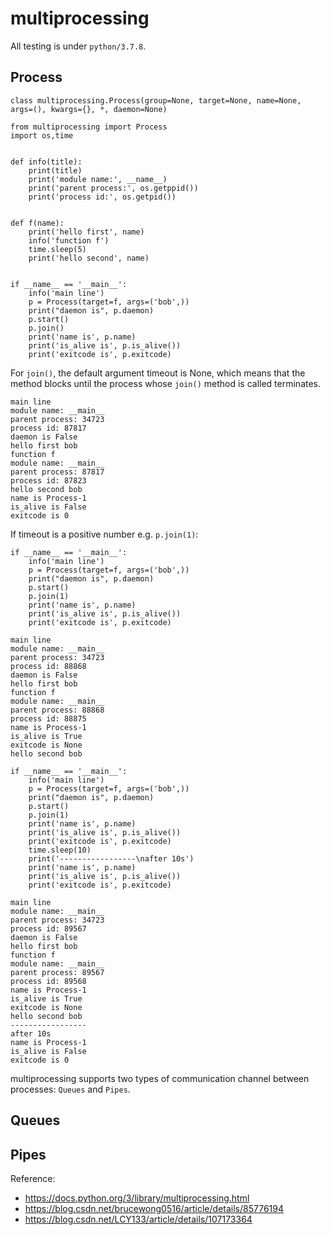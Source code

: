 # multiprocessing

All testing is under `python/3.7.8`.

## Process

```
class multiprocessing.Process(group=None, target=None, name=None, args=(), kwargs={}, *, daemon=None)
```

```
from multiprocessing import Process
import os,time


def info(title):
    print(title)
    print('module name:', __name__)
    print('parent process:', os.getppid())
    print('process id:', os.getpid())


def f(name):
    print('hello first', name)
    info('function f')
    time.sleep(5)
    print('hello second', name)


if __name__ == '__main__':
    info('main line')
    p = Process(target=f, args=('bob',))
    print("daemon is", p.daemon)
    p.start()
    p.join()
    print('name is', p.name)
    print('is_alive is', p.is_alive())
    print('exitcode is', p.exitcode)
```
For `join()`, the default argument timeout is None, which means that the method blocks until the process whose `join()` method is called terminates. 

```
main line
module name: __main__
parent process: 34723
process id: 87817
daemon is False
hello first bob
function f
module name: __main__
parent process: 87817
process id: 87823
hello second bob
name is Process-1
is_alive is False
exitcode is 0
```
If timeout is a positive number e.g. `p.join(1)`:
```
if __name__ == '__main__':
    info('main line')
    p = Process(target=f, args=('bob',))
    print("daemon is", p.daemon)
    p.start()
    p.join(1)
    print('name is', p.name)
    print('is_alive is', p.is_alive())
    print('exitcode is', p.exitcode)
```

```
main line
module name: __main__
parent process: 34723
process id: 88868
daemon is False
hello first bob
function f
module name: __main__
parent process: 88868
process id: 88875
name is Process-1
is_alive is True
exitcode is None
hello second bob
```
```
if __name__ == '__main__':
    info('main line')
    p = Process(target=f, args=('bob',))
    print("daemon is", p.daemon)
    p.start()
    p.join(1)
    print('name is', p.name)
    print('is_alive is', p.is_alive())
    print('exitcode is', p.exitcode)
    time.sleep(10)
    print('-----------------\nafter 10s')
    print('name is', p.name)
    print('is_alive is', p.is_alive())
    print('exitcode is', p.exitcode)
```
```
main line
module name: __main__
parent process: 34723
process id: 89567
daemon is False
hello first bob
function f
module name: __main__
parent process: 89567
process id: 89568
name is Process-1
is_alive is True
exitcode is None
hello second bob
-----------------
after 10s
name is Process-1
is_alive is False
exitcode is 0
```
multiprocessing supports two types of communication channel between processes: `Queues` and `Pipes`.

## Queues

## Pipes


Reference:
- https://docs.python.org/3/library/multiprocessing.html
- https://blog.csdn.net/brucewong0516/article/details/85776194
- https://blog.csdn.net/LCY133/article/details/107173364
